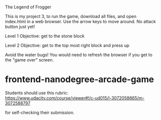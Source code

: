 The Legend of Frogger

This is my project 3, to run the game, download all files, and open index.html
in a web browser. Use the arrow keys to move around. No attack button just yet!

Level 1 Objective:
get to the stone block

Level 2 Objective:
get to the top most right block and press up

Avoid the water bugs! You would need to refresh the browser if you get to
the "game over" screen.


frontend-nanodegree-arcade-game
===============================

Students should use this rubric: https://www.udacity.com/course/viewer#!/c-ud015/l-3072058665/m-3072588797

for self-checking their submission.
